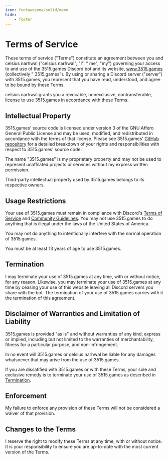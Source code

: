 ```yaml
---
icon: fontawesome/solid/memo
hide:
    - footer
---
```


# Terms of Service

These terms of service ("Terms") constitute an agreement between you and celsius narhwal ("celsius narhwal", "I", "
me", "my")
governing your access to and use of the 3515.games Discord bot and its website, www.3515.games (collectively "
3515.games"). By using or sharing a Discord server ("server")
with 3515.games, you represent that you have read, understood, and agree to be bound by these Terms.

celsius narhwal grants you a revocable, nonexclusive, nontransferable, license to use 3515.games in accordance with
these Terms.

## Intellectual Property

3515.games' source code is licensed under version 3 of the GNU Affero General Public License and may be used, modified,
and redistributed in accordance with the terms of that license. Please see
3515.games' [GitHub repository](https://github.com/celsiusnarhwal/3515.games/blob/main/license-info.md) for a detailed
breakdown of your rights and
responsibilities with respect to 3515.games' source code.

The name "3515.games" is my proprietary property and may not be used to represent unaffilated projects or services
without my express written permission.

Third-party intellectual property used by 3515.games belongs to its respective owners.

## Usage Restrictions

Your use of 3515.games must remain in compliance with Discord's [Terms of Service](https://discord.com/terms) and
[Community Guidelines](https://discord.com/guidelines). You may not use 3515.games to do anything that is illegal
under the laws of the United States of America.

You may not do anything to intentionally interfere with the normal operation of 3515.games.

You must be at least 13 years of age to use 3515.games.

## Termination

I may terminate your use of 3515.games at any time, with or without notice, for any reason. Likewise,
you may terminate your use of 3515.games at any time by ceasing your use of this website leaving all Discord servers you
share with the bot.
The termination of your use of 3515.games carries with it the termination of this agreement.

## Disclaimer of Warranties and Limitation of Liability

3515.games is provided "as is" and without warranties of any kind, express or implied,
including but not limited to the warranties of merchantability, fitness for a particular purpose, and non-infringement.

In no event will 3515.games or celsius narhwal be liable for any damages whatsoever that may arise from the use of
3515.games.

If you are dissatified with 3515.games or with these Terms, your sole and exclusive remedy is to terminate your use of
3515.games as described in [Termination](#termination).

## Enforcement

My failure to enforce any provision of these Terms will not be considered a waiver of that provision.

## Changes to the Terms

I reserve the right to modify these Terms at any time, with or without notice. It is your responsibility to ensure
you are up-to-date with the most current version of the Terms.
